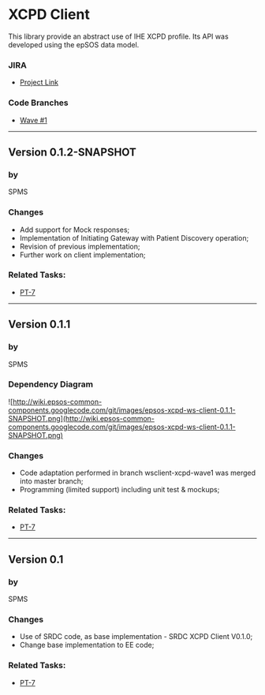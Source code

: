 # XCPD Client #
This library provide an abstract use of IHE XCPD profile.
Its API was developed using the epSOS data model.

### JIRA ###

  * [Project Link](https://openncp.atlassian.net/browse/PT-6)

### Code Branches ###

  * [Wave #1](http://code.google.com/p/epsos-common-components/source/list?repo=protocolterminators&name=wsclient-xcpd-wave1)


---


## Version 0.1.2-SNAPSHOT ##
### by ###
SPMS

### Changes ###
  * Add support for Mock responses;
  * Implementation of Initiating Gateway with Patient Discovery operation;
  * Revision of previous implementation;
  * Further work on client implementation;

### Related Tasks: ###

  * [PT-7](https://openncp.atlassian.net/browse/PT-7)


---


## Version 0.1.1 ##
### by ###
SPMS

### Dependency Diagram ###

![http://wiki.epsos-common-components.googlecode.com/git/images/epsos-xcpd-ws-client-0.1.1-SNAPSHOT.png](http://wiki.epsos-common-components.googlecode.com/git/images/epsos-xcpd-ws-client-0.1.1-SNAPSHOT.png)

### Changes ###
  * Code adaptation performed in branch wsclient-xcpd-wave1 was merged into master branch;
  * Programming (limited support) including unit test & mockups;

### Related Tasks: ###

  * [PT-7](https://openncp.atlassian.net/browse/PT-7)


---


## Version 0.1 ##
### by ###
SPMS

### Changes ###
  * Use of SRDC code, as base implementation - SRDC XCPD Client V0.1.0;
  * Change base implementation to EE code;

### Related Tasks: ###

  * [PT-7](https://openncp.atlassian.net/browse/PT-7)